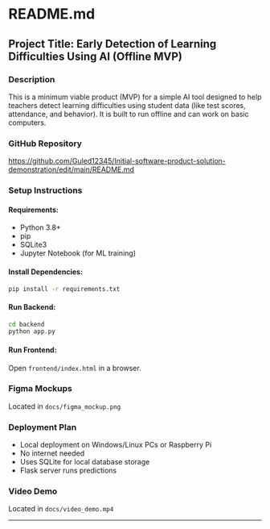 # README.md

## Project Title: Early Detection of Learning Difficulties Using AI (Offline MVP)

### Description
This is a minimum viable product (MVP) for a simple AI tool designed to help teachers detect learning difficulties using student data (like test scores, attendance, and behavior). It is built to run offline and can work on basic computers.

### GitHub Repository
https://github.com/Guled12345/Initial-software-product-solution-demonstration/edit/main/README.md

### Setup Instructions

#### Requirements:
- Python 3.8+
- pip
- SQLite3
- Jupyter Notebook (for ML training)

#### Install Dependencies:
```bash
pip install -r requirements.txt
```

#### Run Backend:
```bash
cd backend
python app.py
```

#### Run Frontend:
Open `frontend/index.html` in a browser.

### Figma Mockups
Located in `docs/figma_mockup.png`

### Deployment Plan
- Local deployment on Windows/Linux PCs or Raspberry Pi
- No internet needed
- Uses SQLite for local database storage
- Flask server runs predictions

### Video Demo
Located in `docs/video_demo.mp4`

---
